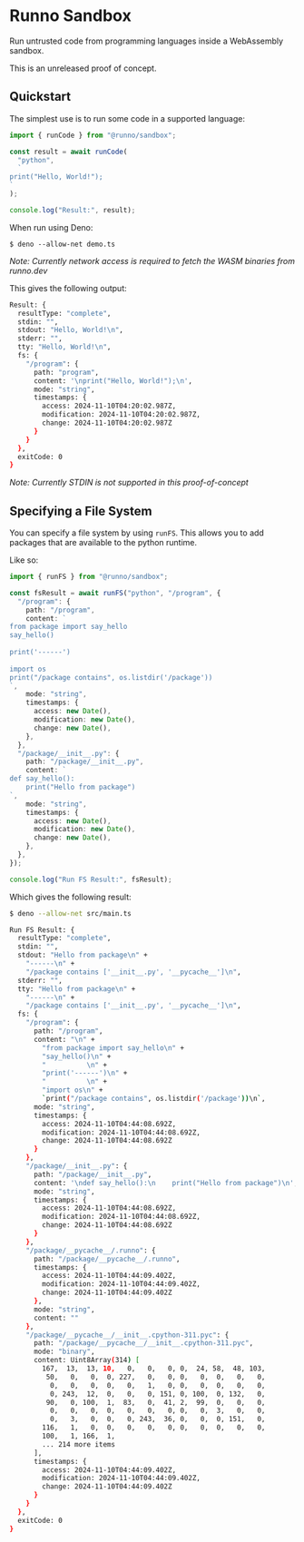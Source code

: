 # Runno Sandbox

Run untrusted code from programming languages inside a WebAssembly sandbox.

This is an unreleased proof of concept.

## Quickstart

The simplest use is to run some code in a supported language:

```ts
import { runCode } from "@runno/sandbox";

const result = await runCode(
  "python",
  `
print("Hello, World!");
`
);

console.log("Result:", result);
```

When run using Deno:

```
$ deno --allow-net demo.ts
```

_Note: Currently network access is required to fetch the WASM binaries from runno.dev_

This gives the following output:

```sh
Result: {
  resultType: "complete",
  stdin: "",
  stdout: "Hello, World!\n",
  stderr: "",
  tty: "Hello, World!\n",
  fs: {
    "/program": {
      path: "program",
      content: '\nprint("Hello, World!");\n',
      mode: "string",
      timestamps: {
        access: 2024-11-10T04:20:02.987Z,
        modification: 2024-11-10T04:20:02.987Z,
        change: 2024-11-10T04:20:02.987Z
      }
    }
  },
  exitCode: 0
}
```

_Note: Currently STDIN is not supported in this proof-of-concept_

## Specifying a File System

You can specify a file system by using `runFS`. This allows you to add packages
that are available to the python runtime.

Like so:

```ts
import { runFS } from "@runno/sandbox";

const fsResult = await runFS("python", "/program", {
  "/program": {
    path: "/program",
    content: `
from package import say_hello
say_hello()
          
print('------')
          
import os
print("/package contains", os.listdir('/package'))
`,
    mode: "string",
    timestamps: {
      access: new Date(),
      modification: new Date(),
      change: new Date(),
    },
  },
  "/package/__init__.py": {
    path: "/package/__init__.py",
    content: `
def say_hello():
    print("Hello from package")
`,
    mode: "string",
    timestamps: {
      access: new Date(),
      modification: new Date(),
      change: new Date(),
    },
  },
});

console.log("Run FS Result:", fsResult);
```

Which gives the following result:

```sh
$ deno --allow-net src/main.ts

Run FS Result: {
  resultType: "complete",
  stdin: "",
  stdout: "Hello from package\n" +
    "------\n" +
    "/package contains ['__init__.py', '__pycache__']\n",
  stderr: "",
  tty: "Hello from package\n" +
    "------\n" +
    "/package contains ['__init__.py', '__pycache__']\n",
  fs: {
    "/program": {
      path: "/program",
      content: "\n" +
        "from package import say_hello\n" +
        "say_hello()\n" +
        "          \n" +
        "print('------')\n" +
        "          \n" +
        "import os\n" +
        `print("/package contains", os.listdir('/package'))\n`,
      mode: "string",
      timestamps: {
        access: 2024-11-10T04:44:08.692Z,
        modification: 2024-11-10T04:44:08.692Z,
        change: 2024-11-10T04:44:08.692Z
      }
    },
    "/package/__init__.py": {
      path: "/package/__init__.py",
      content: '\ndef say_hello():\n    print("Hello from package")\n',
      mode: "string",
      timestamps: {
        access: 2024-11-10T04:44:08.692Z,
        modification: 2024-11-10T04:44:08.692Z,
        change: 2024-11-10T04:44:08.692Z
      }
    },
    "/package/__pycache__/.runno": {
      path: "/package/__pycache__/.runno",
      timestamps: {
        access: 2024-11-10T04:44:09.402Z,
        modification: 2024-11-10T04:44:09.402Z,
        change: 2024-11-10T04:44:09.402Z
      },
      mode: "string",
      content: ""
    },
    "/package/__pycache__/__init__.cpython-311.pyc": {
      path: "/package/__pycache__/__init__.cpython-311.pyc",
      mode: "binary",
      content: Uint8Array(314) [
        167,  13,  13, 10,   0,   0,   0, 0,  24, 58,  48, 103,
         50,   0,   0,  0, 227,   0,   0, 0,   0,  0,   0,   0,
          0,   0,   0,  0,   0,   1,   0, 0,   0,  0,   0,   0,
          0, 243,  12,  0,   0,   0, 151, 0, 100,  0, 132,   0,
         90,   0, 100,  1,  83,   0,  41, 2,  99,  0,   0,   0,
          0,   0,   0,  0,   0,   0,   0, 0,   0,  3,   0,   0,
          0,   3,   0,  0,   0, 243,  36, 0,   0,  0, 151,   0,
        116,   1,   0,  0,   0,   0,   0, 0,   0,  0,   0,   0,
        100,   1, 166,  1,
        ... 214 more items
      ],
      timestamps: {
        access: 2024-11-10T04:44:09.402Z,
        modification: 2024-11-10T04:44:09.402Z,
        change: 2024-11-10T04:44:09.402Z
      }
    }
  },
  exitCode: 0
}
```
